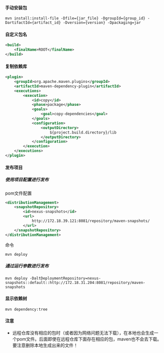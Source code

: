 #### 手动安装包

```shell
mvn install:install-file -Dfile={jar_file} -DgroupId={group_id} -DartifactId={artifact_id} -Dversion={version} -Dpackaging=jar
```

#### 自定义包名

```xml
<build>
    <finalName>ROOT</finalName>
</build>
```

#### 复制依赖库

```xml
<plugin>
    <groupId>org.apache.maven.plugins</groupId>
    <artifactId>maven-dependency-plugin</artifactId>
    <executions>
        <execution>
            <id>copy</id>
            <phase>package</phase>
            <goals>
                <goal>copy-dependencies</goal>
            </goals>
            <configuration>
                <outputDirectory>
                    ${project.build.directory}/lib
                </outputDirectory>
            </configuration>
        </execution>
    </executions>
</plugin>
```

#### 发布项目

##### 使用项目配置进行发布

pom文件配置

```xml
<distributionManagement>
    <snapshotRepository>
        <id>nexus-snapshots</id>
        <url>
            http://172.18.39.121:8081/repository/maven-snapshots/
        </url>
    </snapshotRepository>
</distributionManagement>
```

命令

```shell
mvn deploy
```

##### 通过运行参数进行发布

```shell
mvn deploy -DaltDeploymentRepository=nexus-snapshots::default::http://172.18.31.204:8081/repository/maven-snapshots
```

#### 显示依赖树

```shell
mvn dependency:tree
```

#### 注意

+ 远程仓库没有相应的包时（或者因为网络问题无法下载），在本地也会生成一个pom文件。后面即使在远程仓库下面存在相应的包，maven也不会去下载。要注意删除本地生成出来的文件！







